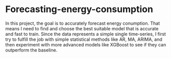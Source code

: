 # Forecasting-energy-consumption
In this project, the goal is to accurately forecast energy conumption. That means I need to find and choose the best suitable model that is accurate and fast to train.
Since the data represents a simple single time-series, I first try to fulfill the job with simple statistical methods like AR, MA, ARIMA, and then experiment with more advanced models like XGBoost to see if they can outperform the baseline.

